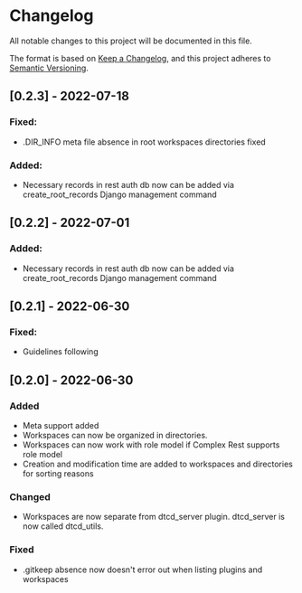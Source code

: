 # Changelog
All notable changes to this project will be documented in this file.

The format is based on [Keep a Changelog](https://keepachangelog.com/en/1.0.0/),
and this project adheres to [Semantic Versioning](https://semver.org/spec/v2.0.0.html).

## [0.2.3] - 2022-07-18

### Fixed:
- .DIR_INFO meta file absence in root workspaces directories fixed

### Added:
- Necessary records in rest auth db now can be added via create_root_records Django management command

## [0.2.2] - 2022-07-01

### Added:
- Necessary records in rest auth db now can be added via create_root_records Django management command

## [0.2.1] - 2022-06-30

### Fixed:
- Guidelines following

## [0.2.0] - 2022-06-30

### Added
- Meta support added
- Workspaces can now be organized in directories. 
- Workspaces can now work with role model if Complex Rest supports role model
- Creation and modification time are added to workspaces and directories for sorting reasons

### Changed
- Workspaces are now separate from dtcd_server plugin. dtcd_server is now called dtcd_utils.

### Fixed
- .gitkeep absence now doesn't error out when listing plugins and workspaces